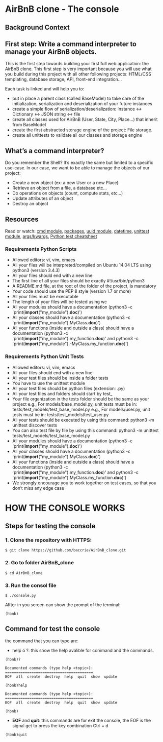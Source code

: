 <h1>AirBnB clone - The console</h1>

## **Background Context**
## **First step: Write a command interpreter to manage your AirBnB objects.**
This is the first step towards building your first full web application: the AirBnB clone. This first step is very important because you will use what you build during this project with all other following projects: HTML/CSS templating, database storage, API, front-end integration…

Each task is linked and will help you to:

- put in place a parent class (called BaseModel) to take care of the initialization, serialization and deserialization of your future instances
- create a simple flow of serialization/deserialization: Instance <-> Dictionary <-> JSON string <-> file
- create all classes used for AirBnB (User, State, City, Place…) that inherit from BaseModel
- create the first abstracted storage engine of the project: File storage.
- create all unittests to validate all our classes and storage engine

## **What’s a command interpreter?**
Do you remember the Shell? It’s exactly the same but limited to a specific use-case. In our case, we want to be able to manage the objects of our project:

- Create a new object (ex: a new User or a new Place)
- Retrieve an object from a file, a database etc…
- Do operations on objects (count, compute stats, etc…)
- Update attributes of an object
- Destroy an object

## **Resources**
Read or watch: [cmd module](https://intranet.hbtn.io/rltoken/Fx9HXIjmGzbmET4ylYg2Rw), [packages](https://intranet.hbtn.io/rltoken/jKl9WFpKA-fPt7_guv9_3Q), [uuid module](https://intranet.hbtn.io/rltoken/eaQ6aELbdqb0WmPddhD00g), [datetime](https://intranet.hbtn.io/rltoken/_ySDcgtfrwLkTyQzYHTH0Q), [unittest module](https://intranet.hbtn.io/rltoken/QX7d4D__xhOJIGIWZBp39g), [args/kwargs](https://intranet.hbtn.io/rltoken/jQd3P_uSO0FeU6jlN-z5mg), [Python test cheatsheet](https://intranet.hbtn.io/rltoken/WPlydsqB0PG0uVcixemv9A)

### **Requirements Python Scripts**
- Allowed editors: vi, vim, emacs
- All your files will be interpreted/compiled on Ubuntu 14.04 LTS using python3 (version 3.4.3)
- All your files should end with a new line
- The first line of all your files should be exactly #!/usr/bin/python3
- A README.md file, at the root of the folder of the project, is mandatory
- Your code should use the PEP 8 style (version 1.7 or more)
- All your files must be executable
- The length of your files will be tested using wc
- All your modules should have a documentation (python3 -c 'print(__import__("my_module").__doc__)')
- All your classes should have a documentation (python3 -c 'print(__import__("my_module").MyClass.__doc__)')
- All your functions (inside and outside a class) should have a documentation (python3 -c 'print(__import__("my_module").my_function.__doc__)' and python3 -c 'print(__import__("my_module").-MyClass.my_function.__doc__)')

### **Requirements Python Unit Tests**
- Allowed editors: vi, vim, emacs
- All your files should end with a new line
- All your test files should be inside a folder tests
- You have to use the unittest module
- All your test files should be python files (extension: .py)
- All your test files and folders should start by test_
- Your file organization in the tests folder should be the same as your project
e.g., For models/base_model.py, unit tests must be in: tests/test_models/test_base_model.py
e.g., For models/user.py, unit tests must be in: tests/test_models/test_user.py
- All your tests should be executed by using this command: python3 -m unittest discover tests
- You can also test file by file by using this command: python3 -m unittest tests/test_models/test_base_model.py
- All your modules should have a documentation (python3 -c 'print(__import__("my_module").__doc__)')
- All your classes should have a documentation (python3 -c 'print(__import__("my_module").MyClass.__doc__)')
- All your functions (inside and outside a class) should have a documentation (python3 -c 'print(__import__("my_module").my_function.__doc__)' and python3 -c 'print(__import__("my_module").MyClass.my_function.__doc__)')
- We strongly encourage you to work together on test cases, so that you don’t miss any edge case

# HOW THE CONSOLE WORKS

## Steps for testing the console
### 1. Clone the repository with HTTPS:
```
$ git clone https://github.com/baccrie/AirBnB_clone.git
```
### 2. Go to folder AirBnB_clone
```
$ cd AirBnB_clone
```
### 3. Run the consol file
```
$ ./console.py
```
Alfter in you screen can show the prompt of the terminal:
```
(hbnb)
```

## Command for test the console
the command that you can type are:
- help ó ?: this show the help avalible for command and the commands.
```
(hbnb)?

Documented commands (type help <topic>):
========================================
EOF  all  create  destroy  help  quit  show  update

(hbnb)help

Documented commands (type help <topic>):
========================================
EOF  all  create  destroy  help  quit  show  update

(hbnb)
```
- **EOF** and **quit**: this commands are for exit the console, the EOF is the signal get to press the key combination Ctrl + d
```
(hbnb)quit

